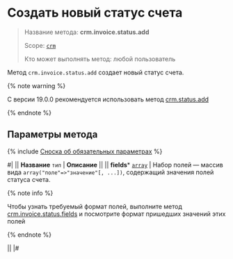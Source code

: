 # Создать новый статус счета

> Название метода: **crm.invoice.status.add**
>
> Scope: [`crm`](../../../scopes/permissions.md)
>
> Кто может выполнять метод: любой пользователь

Метод `crm.invoice.status.add` создает новый статус счета.

{% note warning %}

С версии 19.0.0 рекомендуется использовать метод [crm.status.add](../../../crm/status/crm-status-add.md)

{% endnote %}

## Параметры метода

{% include [Сноска об обязательных параметрах](../../../../_includes/required.md) %}

#|
|| **Название**
`тип` | **Описание** ||
|| **fields***
[`array`](../../data-types.md) | Набор полей — массив вида `array("поле"=>"значение"[, ...])`, содержащий значения полей статуса счета. 

{% note info %}

Чтобы узнать требуемый формат полей, выполните метод [crm.invoice.status.fields](./crm-invoice-status-fields.md) и посмотрите формат пришедших значений этих полей 

{% endnote %}

||
|#
